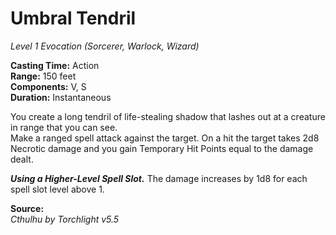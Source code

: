 # Umbral Tendril
*Level 1 Evocation (Sorcerer, Warlock, Wizard)*

**Casting Time:** Action  
**Range:** 150 feet  
**Components:** V, S  
**Duration:** Instantaneous

You create a long tendril of life-stealing shadow that lashes out at a creature in range that you can see.  
Make a ranged spell attack against the target. On a hit the target takes 2d8 Necrotic damage and you gain Temporary Hit Points equal to the damage dealt.

***Using a Higher-Level Spell Slot.*** The damage increases by 1d8 for each spell slot level above 1.

**Source:**  
*Cthulhu by Torchlight v5.5*